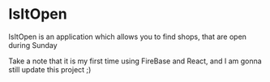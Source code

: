 # IsItOpen
IsItOpen is an application which allows you to find shops, that are open during Sunday

Take a note that it is my first time using FireBase and React, and I am gonna still update this project ;)
